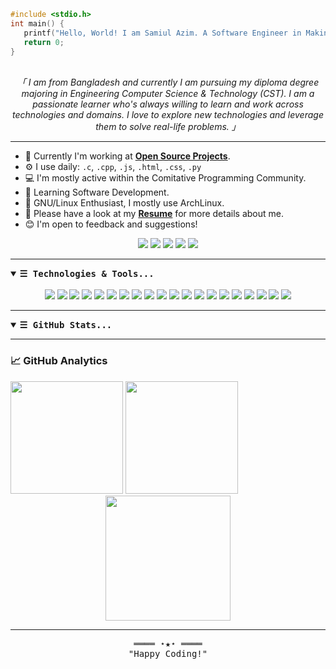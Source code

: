 <!-- Intro -->
<!-- <h2 align="center">
        <samp>&gt; Hey There!, I am
                <strong><a target="_blank" href="#">Samiul Azim</a></strong>
        </samp>
</h2>

<div align="center">
        <samp>
            <strong>「 A Software Engineer in Making 」</strong>
        </samp>
</div> -->

``````c
#include <stdio.h>
int main() {
   printf("Hello, World! I am Samiul Azim. A Software Engineer in Making.");
   return 0;
}
``````

<p align="center">
        <!-- Organisation  -->
                <br>
                <em>
                「 I am from Bangladesh and currently I am pursuing my diploma degree majoring in Engineering Computer Science & Technology (CST). I am a passionate learner who's always willing to learn and work across technologies and domains. I love to explore new technologies and leverage them to solve real-life problems.</b> 」
                </em>
                <br>
</p>

<hr/>

- 🏢 Currently I'm working at [**Open Source Projects**](https://github.com/w3samiulazim?tab=repositories).
- ⚙️ I use daily: `.c`, `.cpp`, `.js`, `.html`, `.css`, `.py`
- 💻 I'm mostly active within the Comitative Programming Community.
- 🌱 Learning Software Development.
- 🐧 GNU/Linux Enthusiast, I mostly use ArchLinux.
- 📄 Please have a look at my [**Resume**](#) for more details about me.
- 😊 I'm open to feedback and suggestions!

<div align="center">
<a href="https://linkedin.com/in/samiulazim"><img src="https://img.shields.io/badge/-LinkedIn-0077B5?style=flat&logo=Linkedin&logoColor=white"/></a>
<a href="mailto:contact.samiulazim@gmail.com"><img src="https://img.shields.io/badge/-Gmail-D14836?style=flat&logo=Gmail&logoColor=white"/></a>
<a target="_blank" href="https://twitter.com/w3samiulazim"><img src="https://img.shields.io/badge/-Twitter-1DA1F2?style=flat&logo=Twitter&logoColor=white"/></a>
<a target="_blank" href="https://instagram.com/w3samiulazim"><img src="https://img.shields.io/badge/-Instagram-E4405F?style=flat&logo=Instagram&logoColor=white"/></a>
<a target="_blank" href="https://facebook.com/w3samiulazim"><img src="https://img.shields.io/badge/-Facebook-1877F2?style=flat&logo=Facebook&logoColor=white"/></a>
</div>

<hr/>

<!-- Details Section -->
<details open>
    <summary><strong><samp>&#9776; Technologies & Tools...</samp></strong></summary>
        <br>
<div align="center">
        <!-- Programming Languages -->
        <!-- C -->
        <img src="https://img.shields.io/badge/-C-00599C?style=flat-square&logo=c&logoColor=white">
        <!-- C++ -->
        <img src="https://img.shields.io/badge/-C%2B%2B-00599C?style=flat-square&logo=C%2B%2B&logoColor=white">
        <!-- JavaScript -->
        <img src="https://img.shields.io/badge/-JavaScript-323330?style=flat-square&logo=JavaScript&logoColor=F7DF1E">
        <!-- TypeScript -->
        <img src="https://img.shields.io/badge/-TypeScript-007ACC?style=flat-square&logo=JavaScript&logoColor=white">
        <!-- Python -->
        <img src="https://img.shields.io/badge/-Python-3776AB?style=flat-square&logo=Python&logoColor=white">
        <!-- HTML -->
        <img src="https://img.shields.io/badge/-HTML-E34F26?style=flat-square&logo=HTML5&logoColor=white">
        <!-- CSS -->
        <img src="https://img.shields.io/badge/-CSS-1572B6?style=flat-square&logo=CSS3&logoColor=white">
        <!-- SASS -->
        <img src="https://img.shields.io/badge/-Sass-CC6699?style=flat-square&logo=sass&logoColor=white">
        <!-- React Js -->
        <img src="https://img.shields.io/badge/React-20232A?style=flat-square&logo=react&logoColor=61DAFB">
        <!-- Node Js -->
        <img src="https://img.shields.io/badge/Node.js-339933?style=flat-square&logo=nodedotjs&logoColor=white">
        <!-- Express Js -->
        <img src="https://img.shields.io/badge/Epress.js-000000?style=flat-square&logo=express&logoColor=white">
        <!-- MongoDB -->
        <img src="https://img.shields.io/badge/MongoDB-4EA94B?style=flat-square&logo=mongodb&logoColor=white">
        <!-- MySQL -->
        <img src="https://img.shields.io/badge/MySQL-005C84?style=flat-square&logo=mysql&logoColor=white">
        <!-- Shell Script -->
        <img src="https://img.shields.io/badge/Shell_Script-121011?style=flat-square&logo=gnu-bash&logoColor=white">
        <!-- Shell Script -->
        <img src="https://img.shields.io/badge/Netlify-00C7B7?style=flat-square&logo=netlify&logoColor=white">
        <!-- GitLab Pages -->
        <img src="https://img.shields.io/badge/GitLab_Pages-330F63?style=flat-square&logo=gitlab&logoColor=white">
        <!-- GitHub Pages -->
        <img src="https://img.shields.io/badge/GitHub_Pages-100000?style=flat-square&logo=github&logoColor=white">
        <!-- Linux -->
        <img src="https://img.shields.io/badge/Linux-FCC624?style=flat-square&logo=linux&logoColor=black">
        <!-- Neovim -->
        <img src="https://img.shields.io/badge/NeoVim-%2357A143.svg?&style=flat-square&logo=neovim&logoColor=white">
        <!-- VS Code -->
        <img src="https://img.shields.io/badge/Visual_Studio_Code-0078D4?style=flat-square&logo=visual%20studio%20code&logoColor=white">
</div>
</details>

<hr/>

<!-- Details Section -->
<details open>
    <summary><strong><samp>&#9776; GitHub Stats...</samp></strong></summary>

<hr/>

### 📈 GitHub Analytics

<div align="left">
  <img height="180em" src="https://github-readme-stats-eight-theta.vercel.app/api?username=w3samiulazim&show_icons=true&theme=tokyonight&include_all_commits=true&count_private=true"/>
  <img height="180em" src="https://github-readme-stats-eight-theta.vercel.app/api/top-langs/?username=w3samiulazim&layout=compact&langs_count=8&theme=tokyonight"/>
</div>
<div align="center">
  <img height="200" src="https://github-readme-streak-stats.herokuapp.com/?user=w3samiulazim&show_icons=true&locale=en&layout=compact&theme=tokyonight&line_height=0" />
</div>
</details>

<hr/>

<!-- Footer -->
<samp>
    <p align="center">
        ════ ⋆★⋆ ════
        <br>
        "Happy Coding!"
    </p>
</samp>
